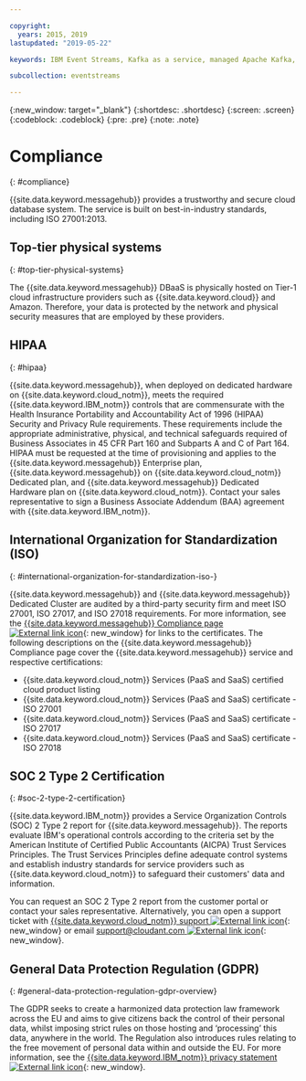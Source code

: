 ```yaml
---

copyright:
  years: 2015, 2019
lastupdated: "2019-05-22"

keywords: IBM Event Streams, Kafka as a service, managed Apache Kafka, top-tier physical system, hipaa, iso, soc 2 type 2 certification, gdpr

subcollection: eventstreams

---
```


{:new_window: target="_blank"}
{:shortdesc: .shortdesc}
{:screen: .screen}
{:codeblock: .codeblock}
{:pre: .pre}
{:note: .note}

# Compliance
{: #compliance}

{{site.data.keyword.messagehub}} provides a trustworthy and secure cloud database system.
The service is built on best-in-industry standards,
including ISO 27001:2013.

## Top-tier physical systems
{: #top-tier-physical-systems}

The {{site.data.keyword.messagehub}} DBaaS is physically hosted
on Tier-1 cloud infrastructure providers such as {{site.data.keyword.cloud}} and Amazon.
Therefore,
your data is protected by the network and physical security measures that are employed by these providers.

## HIPAA
{: #hipaa}

{{site.data.keyword.messagehub}}, when deployed on dedicated hardware on {{site.data.keyword.cloud_notm}}, 
meets the required {{site.data.keyword.IBM_notm}} controls that are commensurate with the Health Insurance Portability and Accountability Act of 1996 (HIPAA) Security and Privacy Rule requirements. These requirements 
include the appropriate administrative, physical, and technical safeguards required of Business 
Associates in 45 CFR Part 160 and Subparts A and C of Part 164. HIPAA must be requested at the 
time of provisioning and applies to the {{site.data.keyword.messagehub}} Enterprise plan, 
{{site.data.keyword.messagehub}} on {{site.data.keyword.cloud_notm}} Dedicated plan, 
and {{site.data.keyword.messagehub}} Dedicated Hardware plan on {{site.data.keyword.cloud_notm}}. Contact your sales representative to sign a Business Associate Addendum (BAA) agreement with {{site.data.keyword.IBM_notm}}.

## International Organization for Standardization (ISO)
{: #international-organization-for-standardization-iso-}

{{site.data.keyword.messagehub}} and {{site.data.keyword.messagehub}} Dedicated Cluster are audited by a third-party security firm and meet ISO 27001, ISO 27017, and ISO 27018 requirements. For more information, see the [{{site.data.keyword.messagehub}} Compliance page ![External link icon](../icons/launch-glyph.svg "External link icon")]( https://www.ibm.com/cloud/compliance){: new_window} for links to the certificates. The following descriptions on the {{site.data.keyword.messagehub}} Compliance page cover the {{site.data.keyword.messagehub}} service and respective certifications:
 
- {{site.data.keyword.cloud_notm}} Services (PaaS and SaaS) certified cloud product listing
- {{site.data.keyword.cloud_notm}} Services (PaaS and SaaS) certificate - ISO 27001
- {{site.data.keyword.cloud_notm}} Services (PaaS and SaaS) certificate - ISO 27017
- {{site.data.keyword.cloud_notm}} Services (PaaS and SaaS) certificate - ISO 27018

## SOC 2 Type 2 Certification
{: #soc-2-type-2-certification}

{{site.data.keyword.IBM_notm}} provides a Service Organization Controls (SOC) 2 Type 2 report 
for {{site.data.keyword.messagehub}}. The reports evaluate IBM's operational controls according to the criteria set 
by the American Institute of Certified Public Accountants (AICPA) Trust Services Principles. 
The Trust Services Principles define adequate control systems and establish industry standards 
for service providers such as {{site.data.keyword.cloud_notm}} to safeguard their customers' data and information.

You can request an SOC 2 Type 2 report from the customer portal 
or contact your sales representative. Alternatively, you can open 
a support ticket with 
[{{site.data.keyword.cloud_notm}} support ![External link icon](../icons/launch-glyph.svg "External link icon")](https://www.ibm.com/cloud/support){: new_window} 
or email 
[support@cloudant.com ![External link icon](../icons/launch-glyph.svg "External link icon")](mailto:support@cloudant.com){: new_window}.

## General Data Protection Regulation (GDPR)
{: #general-data-protection-regulation-gdpr-overview}

The GDPR seeks to create a harmonized data protection law 
framework across the EU and aims to give citizens back the control of their personal data, whilst 
imposing strict rules on those hosting and ‘processing’ this data, anywhere in the world. The 
Regulation also introduces rules relating to the free movement of personal data within and outside the EU. For more information, see the [{{site.data.keyword.IBM_notm}} privacy statement ![External link icon](../icons/launch-glyph.svg "External link icon")](https://www.ibm.com/privacy/){: new_window}.